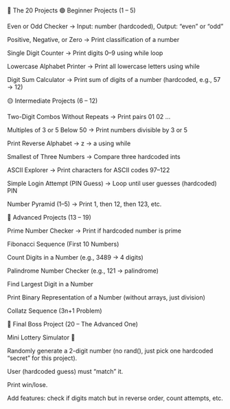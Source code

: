 📂 The 20 Projects
🟢 Beginner Projects (1 – 5)

Even or Odd Checker → Input: number (hardcoded), Output: “even” or “odd”

Positive, Negative, or Zero → Print classification of a number

Single Digit Counter → Print digits 0–9 using while loop

Lowercase Alphabet Printer → Print all lowercase letters using while

Digit Sum Calculator → Print sum of digits of a number (hardcoded, e.g., 57 → 12)

🟡 Intermediate Projects (6 – 12)

Two-Digit Combos Without Repeats → Print pairs 01 02 …

Multiples of 3 or 5 Below 50 → Print numbers divisible by 3 or 5

Print Reverse Alphabet → z → a using while

Smallest of Three Numbers → Compare three hardcoded ints

ASCII Explorer → Print characters for ASCII codes 97–122

Simple Login Attempt (PIN Guess) → Loop until user guesses (hardcoded) PIN

Number Pyramid (1–5) → Print 1, then 12, then 123, etc.

🔵 Advanced Projects (13 – 19)

Prime Number Checker → Print if hardcoded number is prime

Fibonacci Sequence (First 10 Numbers)

Count Digits in a Number (e.g., 3489 → 4 digits)

Palindrome Number Checker (e.g., 121 → palindrome)

Find Largest Digit in a Number

Print Binary Representation of a Number (without arrays, just division)

Collatz Sequence (3n+1 Problem)

🔴 Final Boss Project (20 – The Advanced One)

Mini Lottery Simulator 🎰

Randomly generate a 2-digit number (no rand(), just pick one hardcoded “secret” for this project).

User (hardcoded guess) must “match” it.

Print win/lose.

Add features: check if digits match but in reverse order, count attempts, etc.
